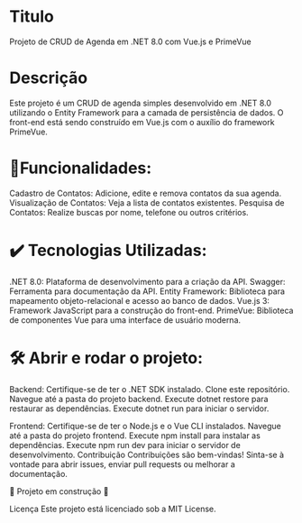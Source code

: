 # Titulo
Projeto de CRUD de Agenda em .NET 8.0 com Vue.js e PrimeVue

# Descrição
Este projeto é um CRUD de agenda simples desenvolvido em .NET 8.0 utilizando o Entity Framework para a camada de persistência de dados. O front-end está sendo construído em Vue.js com o auxílio do framework PrimeVue.


# :hammer:Funcionalidades:
Cadastro de Contatos: Adicione, edite e remova contatos da sua agenda.
Visualização de Contatos: Veja a lista de contatos existentes.
Pesquisa de Contatos: Realize buscas por nome, telefone ou outros critérios.


# :heavy_check_mark: Tecnologias Utilizadas:
.NET 8.0: Plataforma de desenvolvimento para a criação da API.
Swagger: Ferramenta para documentação da API.
Entity Framework: Biblioteca para mapeamento objeto-relacional e acesso ao banco de dados.
Vue.js 3: Framework JavaScript para a construção do front-end.
PrimeVue: Biblioteca de componentes Vue para uma interface de usuário moderna.

# 🛠️ Abrir e rodar o projeto:
Backend:
Certifique-se de ter o .NET SDK instalado.
Clone este repositório.
Navegue até a pasta do projeto backend.
Execute dotnet restore para restaurar as dependências.
Execute dotnet run para iniciar o servidor.


Frontend:
Certifique-se de ter o Node.js e o Vue CLI instalados.
Navegue até a pasta do projeto frontend.
Execute npm install para instalar as dependências.
Execute npm run dev para iniciar o servidor de desenvolvimento.
Contribuição
Contribuições são bem-vindas! Sinta-se à vontade para abrir issues, enviar pull requests ou melhorar a documentação.

:construction: Projeto em construção :construction:

Licença
Este projeto está licenciado sob a MIT License.
